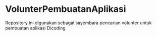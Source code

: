 # VolunterPembuatanAplikasi
Repository ini digunakan  sebagai sayembara pencarian volunter untuk pembuatan aplikasi Dicoding

